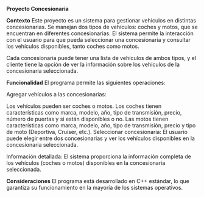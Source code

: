 **Proyecto Concesionaria**

**Contexto**
Este proyecto es un sistema para gestionar vehículos en distintas concesionarias. Se manejan dos tipos de vehículos: coches y motos, que se encuentran en diferentes concesionarias. El sistema permite la interacción con el usuario para que pueda seleccionar una concesionaria y consultar los vehículos disponibles, tanto coches como motos.

Cada concesionaria puede tener una lista de vehículos de ambos tipos, y el cliente tiene la opción de ver la información sobre los vehículos de la concesionaria seleccionada.

**Funcionalidad**
El programa permite las siguientes operaciones:

Agregar vehículos a las concesionarias:

Los vehículos pueden ser coches o motos.
Los coches tienen características como marca, modelo, año, tipo de transmisión, precio, número de puertas y si están disponibles o no.
Las motos tienen características como marca, modelo, año, tipo de transmisión, precio y tipo de moto (Deportiva, Cruiser, etc.).
Seleccionar concesionaria:
El usuario puede elegir entre dos concesionarias y ver los vehículos disponibles en la concesionaria seleccionada.


Información detallada:
El sistema proporciona la información completa de los vehículos (coches o motos) disponibles en la concesionaria seleccionada.

**Consideraciones**
El programa está desarrollado en C++ estándar, lo que garantiza su funcionamiento en la mayoría de los sistemas operativos.
